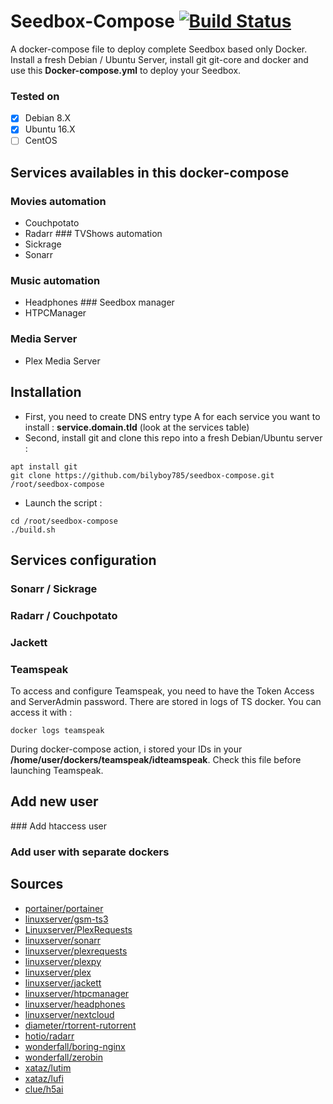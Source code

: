 # Seedbox-Compose [![Build Status](https://travis-ci.org/bilyboy785/seedbox-compose.svg?branch=master)](https://travis-ci.org/bilyboy785/seedbox-compose)
A docker-compose file to deploy complete Seedbox based only Docker. Install a fresh Debian / Ubuntu Server, install git git-core and docker and use this **Docker-compose.yml** to deploy your Seedbox.

### Tested on ###
 * [x] Debian 8.X
 * [x] Ubuntu 16.X
 * [ ] CentOS
 
## Services availables in this docker-compose
### Movies automation
 * Couchpotato
 * Radarr
### TVShows automation
 * Sickrage
 * Sonarr
### Music automation
 * Headphones 
### Seedbox manager
 * HTPCManager
### Media Server
 * Plex Media Server



## Installation
 * First, you need to create DNS entry type A for each service you want to install : **service.domain.tld** (look at the services table)
 * Second, install git and clone this repo into a fresh Debian/Ubuntu server :
```shell
apt install git
git clone https://github.com/bilyboy785/seedbox-compose.git /root/seedbox-compose
```
 * Launch the script :
```shell
cd /root/seedbox-compose
./build.sh
```

## Services configuration
### Sonarr / Sickrage

### Radarr / Couchpotato

### Jackett

### Teamspeak
To access and configure Teamspeak, you need to have the Token Access and ServerAdmin password. There are stored in logs of TS docker. You can access it with :
```shell
docker logs teamspeak
```

During docker-compose action, i stored your IDs in your **/home/user/dockers/teamspeak/idteamspeak**. Check this file before launching Teamspeak.

## Add new user
### Add htaccess user

### Add user with separate dockers

## Sources
 * [portainer/portainer](https://hub.docker.com/r/portainer/portainer/)
 * [linuxserver/gsm-ts3](https://hub.docker.com/r/linuxserver/gsm-ts3/)
 * [Linuxserver/PlexRequests](https://hub.docker.com/r/linuxserver/plexrequests/)
 * [linuxserver/sonarr](https://hub.docker.com/r/linuxserver/sonarr/)
 * [linuxserver/plexrequests](https://hub.docker.com/r/linuxserver/plexrequests/)
 * [linuxserver/plexpy](https://hub.docker.com/r/linuxserver/plexpy/)
 * [linuxserver/plex](https://hub.docker.com/r/linuxserver/plex/)
 * [linuxserver/jackett](https://hub.docker.com/r/linuxserver/jackett/)
 * [linuxserver/htpcmanager](https://hub.docker.com/r/linuxserver/htpcmanager/)
 * [linuxserver/headphones](https://hub.docker.com/r/linuxserver/headphones/)
 * [linuxserver/nextcloud](https://hub.docker.com/r/linuxserver/nextcloud/)
 * [diameter/rtorrent-rutorrent](https://hub.docker.com/r/diameter/rtorrent-rutorrent/)
 * [hotio/radarr](https://hub.docker.com/r/hotio/radarr/)
 * [wonderfall/boring-nginx](https://hub.docker.com/r/wonderfall/boring-nginx/)
 * [wonderfall/zerobin](https://hub.docker.com/r/Wonderfall/zerobin/)
 * [xataz/lutim](https://hub.docker.com/r/xataz/lutim/)
 * [xataz/lufi](https://hub.docker.com/r/xataz/lufi/)
 * [clue/h5ai](https://hub.docker.com/r/clue/h5ai/)
